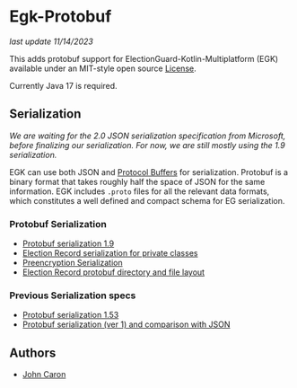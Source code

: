 # Egk-Protobuf

_last update 11/14/2023_

This adds protobuf support for ElectionGuard-Kotlin-Multiplatform (EGK)
available under an MIT-style open source [License](LICENSE). 

Currently Java 17 is required.

## Serialization

_We are waiting for the 2.0 JSON serialization specification from Microsoft, before finalizing our serialization. For now,
we are still mostly using the 1.9 serialization._

EGK can use both JSON and [Protocol Buffers](https://en.wikipedia.org/wiki/Protocol_Buffers) for serialization.
Protobuf is a binary format that takes roughly half the space of JSON for the same information.
EGK includes `.proto` files for all the relevant data formats, which constitutes a well defined
and compact schema for EG serialization.

### Protobuf Serialization
* [Protobuf serialization 1.9](docs/ProtoSerializationSpec1.9.md)
* [Election Record serialization for private classes](docs/ProtoSerializationPrivate.md)
* [Preencryption Serialization](docs/PreencryptSerialization.md)
* [Election Record protobuf directory and file layout](docs/ElectionRecordProto.md)

### Previous Serialization specs
* [Protobuf serialization 1.53](docs/ProtoSerializationSpec1.53.md)
* [Protobuf serialization (ver 1) and comparison with JSON](docs/ProtoSerializationSpec1.md)

## Authors
- [John Caron](https://github.com/JohnLCaron)
